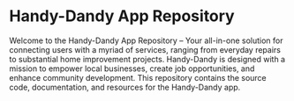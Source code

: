 # Handy-Dandy App Repository

Welcome to the Handy-Dandy App Repository – Your all-in-one solution for connecting users with a myriad of services, ranging from everyday repairs to substantial home improvement projects. Handy-Dandy is designed with a mission to empower local businesses, create job opportunities, and enhance community development. This repository contains the source code, documentation, and resources for the Handy-Dandy app.

